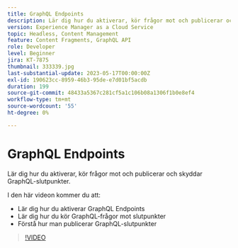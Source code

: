 ```yaml
---
title: GraphQL Endpoints
description: Lär dig hur du aktiverar, kör frågor mot och publicerar och skyddar GraphQL-slutpunkter.
version: Experience Manager as a Cloud Service
topic: Headless, Content Management
feature: Content Fragments, GraphQL API
role: Developer
level: Beginner
jira: KT-7875
thumbnail: 333339.jpg
last-substantial-update: 2023-05-17T00:00:00Z
exl-id: 190623cc-8959-46b3-95de-e7d01bf5acdb
duration: 199
source-git-commit: 48433a5367c281cf5a1c106b08a1306f1b0e8ef4
workflow-type: tm+mt
source-wordcount: '55'
ht-degree: 0%

---
```


# GraphQL Endpoints

Lär dig hur du aktiverar, kör frågor mot och publicerar och skyddar GraphQL-slutpunkter.

I den här videon kommer du att:

+ Lär dig hur du aktiverar GraphQL Endpoints
+ Lär dig hur du kör GraphQL-frågor mot slutpunkter
+ Förstå hur man publicerar GraphQL-slutpunkter

>[!VIDEO](https://video.tv.adobe.com/v/333339?quality=12&learn=on)
